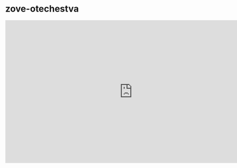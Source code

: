 # zove-otechestva
<iframe style="border: 1px solid rgba(0, 0, 0, 0.1);" width="800" height="450" src="https://embed.figma.com/proto/n50DDSx8FKWQ85xjErSszo/Untitled?node-id=19-73&embed-host=share" allowfullscreen></iframe>
